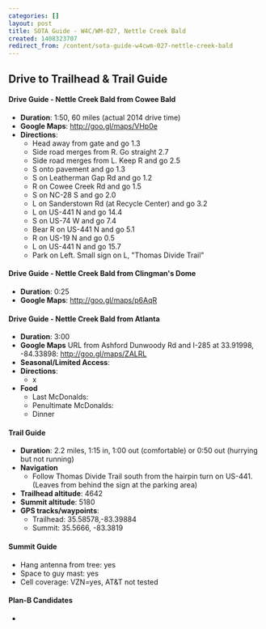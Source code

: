```yaml
---
categories: []
layout: post
title: SOTA Guide - W4C/WM-027, Nettle Creek Bald
created: 1408323707
redirect_from: /content/sota-guide-w4cwm-027-nettle-creek-bald
---
```

Drive to Trailhead & Trail Guide
--------------------------------------------------------
#### Drive Guide - Nettle Creek Bald from Cowee Bald
* **Duration**: 1:50, 60 miles (actual 2014 drive time)
* **Google Maps**: http://goo.gl/maps/VHp0e
* **Directions**:
	* Head away from gate and go 1.3
	* Side road merges from R.  Go straight 2.7
	* Side road merges from L. Keep R and go 2.5
	* S onto pavement and go 1.3
	* S on Leatherman Gap Rd and go 1.2
	* R on Cowee Creek Rd and go 1.5
	* S on NC-28 S and go 2.0
	* L on Sanderstown Rd (at Recycle Center) and go 3.2
	* L on US-441 N and go 14.4
	* S on US-74 W and go 7.4
	* Bear R on US-441 N and go 5.1
	* R on US-19 N and go 0.5
	* L on US-441 N and go 15.7
	* Park on Left.  Small sign on L, "Thomas Divide Trail"


#### Drive Guide - Nettle Creek Bald from Clingman's Dome

* **Duration**: 0:25
* **Google Maps**: http://goo.gl/maps/p6AqR

#### Drive Guide - Nettle Creek Bald from Atlanta

* **Duration**: 3:00
* **Google Maps** URL from Ashford Dunwoody Rd and I-285 at 33.91998, -84.33898: http://goo.gl/maps/ZALRL
* **Seasonal/Limited Access**:
* **Directions**:
    * x
* **Food**
    * Last McDonalds: 
    * Penultimate McDonalds: 
    * Dinner

#### Trail Guide

* **Duration**: 2.2 miles, 1:15 in, 1:00 out (comfortable) or 0:50 out (hurrying but not running)
* **Navigation**
    * Follow Thomas Divide Trail south from the hairpin turn on US-441. (Leaves from behind the sign at the parking area)
* **Trailhead altitude**: 4642
* **Summit altitude**: 5180
* **GPS tracks/waypoints**:
    * Trailhead: 35.58578,-83.39884
    * Summit: 35.5666, -83.3819
    
#### Summit Guide

* Hang antenna from tree: yes
* Space to guy mast: yes
* Cell coverage: VZN=yes, AT&T not tested

#### Plan-B Candidates

* 

